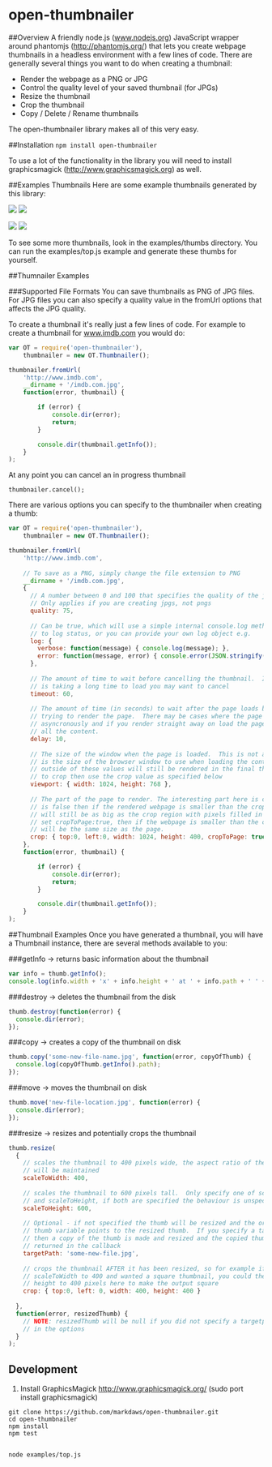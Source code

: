 # open-thumbnailer

##Overview
A friendly node.js (www.nodejs.org) JavaScript wrapper around phantomjs (http://phantomjs.org/) that lets you create webpage thumbnails in a headless environment with a few lines of code.  There are generally several things you want to do when creating a thumbnail:

 - Render the webpage as a PNG or JPG
 - Control the quality level of your saved thumbnail (for JPGs)
 - Resize the thumbnail
 - Crop the thumbnail
 - Copy / Delete / Rename thumbnails

The open-thumbnailer library makes all of this very easy.

##Installation
`npm install open-thumbnailer`

To use a lot of the functionality in the library you will need to install graphicsmagick (http://www.graphicsmagick.org) as well.

##Examples Thumbnails
Here are some example thumbnails generated by this library:

![](https://raw.github.com/markdaws/open-thumbnailer/master/examples/thumbs/apple.com.small.jpg)
![](https://raw.github.com/markdaws/open-thumbnailer/master/examples/thumbs/amazon.com.small.jpg)


![](https://raw.github.com/markdaws/open-thumbnailer/master/examples/thumbs/clipboard.com.small.jpg)
![](https://raw.github.com/markdaws/open-thumbnailer/master/examples/thumbs/ebay.com.small.jpg)

To see some more thumbnails, look in the examples/thumbs directory.  You can run the examples/top.js example and generate these thumbs for yourself.

##Thumnailer Examples

###Supported File Formats
You can save thumbnails as PNG of JPG files.  For JPG files you can also specify a quality value in the fromUrl options that affects the JPG quality.

To create a thumbnail it's really just a few lines of code.  For example to create a thumbnail for www.imdb.com you would do:

```javascript
var OT = require('open-thumbnailer'),
    thumbnailer = new OT.Thumbnailer();

thumbnailer.fromUrl(
    'http://www.imdb.com',
    __dirname + '/imdb.com.jpg',
    function(error, thumbnail) {

        if (error) {
            console.dir(error);
            return;
        }

        console.dir(thumbnail.getInfo());
    }
);
```

At any point you can cancel an in progress thumbnail
```
thumbnailer.cancel();
```

There are various options you can specify to the thumbnailer when creating a thumb:
```javascript
var OT = require('open-thumbnailer'),
    thumbnailer = new OT.Thumbnailer();

thumbnailer.fromUrl(
    'http://www.imdb.com',
    
    // To save as a PNG, simply change the file extension to PNG
    __dirname + '/imdb.com.jpg',
    {
      // A number between 0 and 100 that specifies the quality of the jpg thumb.
      // Only applies if you are creating jpgs, not pngs
      quality: 75,
      
      // Can be true, which will use a simple internal console.log method
      // to log status, or you can provide your own log object e.g.
      log: {
        verbose: function(message) { console.log(message); },
        error: function(message, error) { console.error(JSON.stringify(error))}
      },
      
      // The amount of time to wait before cancelling the thumbnail.  If a page
      // is taking a long time to load you may want to cancel
      timeout: 60,
      
      // The amount of time (in seconds) to wait after the page loads before actually
      // trying to render the page.  There may be cases where the page loads content
      // asyncronously and if you render straight away on load the page may not have
      // all the content.
      delay: 10,
      
      // The size of the window when the page is loaded.  This is not a crop size it
      // is the size of the browser window to use when loading the content.  Content loaded
      // outside of these values will still be rendered in the final thumb.  If you want
      // to crop then use the crop value as specified below
      viewport: { width: 1024, height: 768 },
      
      // The part of the page to render. The interesting part here is cropToPage, if this
      // is false then if the rendered webpage is smaller than the crop region the thumbnail
      // will still be as big as the crop region with pixels filled in black, however if you
      // set cropToPage:true, then if the webpage is smaller than the crop size the thumbnail
      // will be the same size as the page.
      crop: { top:0, left:0, width: 1024, height: 400, cropToPage: true }
    },
    function(error, thumbnail) {

        if (error) {
            console.dir(error);
            return;
        }

        console.dir(thumbnail.getInfo());
    }
);
```

##Thumbnail Examples
Once you have generated a thumbnail, you will have a Thumbnail instance, there are several methods available to you:

###getInfo -> returns basic information about the thumbnail
```javascript
var info = thumb.getInfo();
console.log(info.width + 'x' + info.height + ' at ' + info.path + ' ' + info.size + ' bytes');
```

###destroy -> deletes the thumbnail from the disk
```javascript
thumb.destroy(function(error) {
  console.dir(error);
});
```

###copy -> creates a copy of the thumbnail on disk
```javascript
thumb.copy('some-new-file-name.jpg', function(error, copyOfThumb) {
  console.log(copyOfThumb.getInfo().path);
});
```

###move -> moves the thumbnail on disk
```javascript
thumb.move('new-file-location.jpg', function(error) {
  console.dir(error);
});
```

###resize -> resizes and potentially crops the thumbnail
```javascript
thumb.resize(
  {
    // scales the thumbnail to 400 pixels wide, the aspect ratio of the clip
    // will be maintained
    scaleToWidth: 400,
    
    // scales the thumbnail to 600 pixels tall.  Only specify one of scaleToWidth
    // and scaleToHeight, if both are specified the behaviour is unspecified
    scaleToHeight: 600,
    
    // Optional - if not specified the thumb will be resized and the original 
    // thumb variable points to the resized thumb.  If you specify a targetPath
    // then a copy of the thumb is made and resized and the copied thumb is
    // returned in the callback
    targetPath: 'some-new-file.jpg',
    
    // crops the thumbnail AFTER it has been resized, so for example if you set
    // scaleToWidth to 400 and wanted a square thumbnail, you could then crop the
    // height to 400 pixels here to make the output square
    crop: { top:0, left: 0, width: 400, height: 400 }
    
  },
  function(error, resizedThumb) {
    // NOTE: resizedThumb will be null if you did not specify a targetpath
    // in the options
  }
);
```




## Development
1. Install GraphicsMagick http://www.graphicsmagick.org/   (sudo port install graphicsmagick)

```shell
git clone https://github.com/markdaws/open-thumbnailer.git
cd open-thumbnailer
npm install
npm test


node examples/top.js
